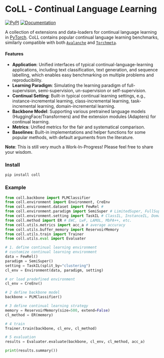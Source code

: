 # CoLL - ***Co***ntinual ***L***anguage ***L***earning
[![PyPI](https://img.shields.io/pypi/v/coll)](https://pypi.org/project/coll/) [![Documentation](https://img.shields.io/badge/docs-CoLL-blue)](https://wutong8023.site/CoLL/)

A collection of extensions and data-loaders for continual language learning in [PyTorch](https://pytorch.org/). CoLL contains popular continual language learning benchmarks, similarly compatible with both [`Avalanche`](https://github.com/ContinualAI/avalanche) and [`Torchmeta`](https://github.com/tristandeleu/pytorch-meta/).

#### Features
  - **Application**: Unified interfaces of typical continual-language-learning applications, including text classification, text generation, and sequence labelling, which enables easy benchmarking on multiple problems and reproducibility.
  - **Learning Paradigm**: Simulating the learning paradigm of full-supervision, semi-supervision, un-supervision or self-supervision.
  - **Continual Setting**: Built-in typical continual learning settings, e.g., instance-incremental learning, class-incremental learning, task-incremental learning, domain-incremental learning. 
  - **Backbone Model**: Supporting various pretrained language models (HuggingFace/Transformers) and the extension modules (Adapters) for continual learning. 
  - **Metrics**: Unified metrics for the fair and systematical comparison.
  - **Baselines**: Built-in implementations and helper functions for some popular methods, with default arguments from the literature.

**Note**: This is still very much a Work-In-Progress! Please feel free to share your wisdom.

### Install
```bash
pip install coll
```

### Example
```python
from coll.backbone import PLMClassifier
from coll.environment import Environment, CreEnv
from coll.environment.dataset import FewRel # 
from coll.environment.paradigm import SemiSuper # LimitedSuper, FullSuper, UnSuper, InteractSuper
from coll.environment.setting import TaskIL # ClassIL, InstanceIL, DomainIL
from coll.method import ER # EWC, LwF, LAMOL, MbPA++, etc.
from coll.utils.metrics import acc_a # average accuracy
from coll.utils.buffer_memory import ReservoirMemory
from coll.utils.train import Trainer
from coll.utils.eval import Evaluater

# 1. define continual learning environment
# customize continual learning environment
data = FewRel()
paradigm = SemiSuper()
setting = TaskIL(split_by="clustering")
cl_env = Environment(data, paradigm, setting)

# or load predefined environment
cl_env = CreEnv()

# 2 define backbone model
backbone = PLMClassifier()

# 3 define continual learning strategy
memory = ReservoirMemory(size=500, extend=False)
cl_method = ER(memory)

# 4 train
Trainer.train(backbone, cl_env, cl_method)

# 5 evaluation
results = Evaluater.evaluate(backbone, cl_env, cl_method, acc_a)

print(results.summary())
```


